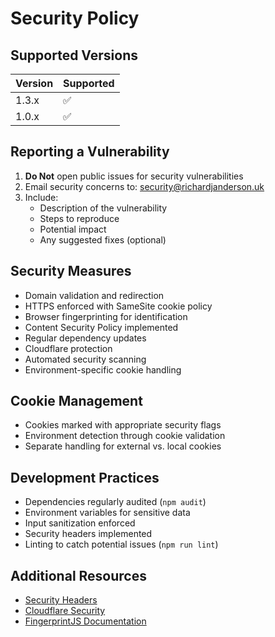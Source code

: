 # Security Policy

## Supported Versions

| Version | Supported          |
| ------- | ------------------ |
| 1.3.x   | :white_check_mark: |
| 1.0.x   | :white_check_mark: |

## Reporting a Vulnerability

1. **Do Not** open public issues for security vulnerabilities
2. Email security concerns to: security@richardjanderson.uk
3. Include:
   - Description of the vulnerability
   - Steps to reproduce
   - Potential impact
   - Any suggested fixes (optional)

## Security Measures

- Domain validation and redirection
- HTTPS enforced with SameSite cookie policy
- Browser fingerprinting for identification
- Content Security Policy implemented
- Regular dependency updates
- Cloudflare protection
- Automated security scanning
- Environment-specific cookie handling

## Cookie Management

- Cookies marked with appropriate security flags
- Environment detection through cookie validation
- Separate handling for external vs. local cookies

## Development Practices

- Dependencies regularly audited (`npm audit`)
- Environment variables for sensitive data
- Input sanitization enforced
- Security headers implemented
- Linting to catch potential issues (`npm run lint`)

## Additional Resources

- [Security Headers](https://securityheaders.com/?q=react.richardjanderson.uk)
- [Cloudflare Security](https://www.cloudflare.com/security/)
- [FingerprintJS Documentation](https://fingerprintjs.com/docs/)